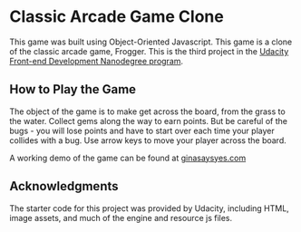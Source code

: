 # Classic Arcade Game Clone

This game was built using Object-Oriented Javascript. This game is a clone of the classic arcade game, Frogger. This is the third project in the [Udacity Front-end Development Nanodegree program](https://www.udacity.com/course/front-end-web-developer-nanodegree--nd001).

## How to Play the Game

The object of the game is to make get across the board, from the grass to the water. Collect gems along the way to earn points. But be careful of the bugs - you will lose points and have to start over each time your player collides with a bug. Use arrow keys to move your player across the board.

A working demo of the game can be found at [ginasaysyes.com](http://www.ginasaysyes.com/classicarcadegame/)

## Acknowledgments

The starter code for this project was provided by Udacity, including HTML, image assets, and much of the engine and resource js files.
